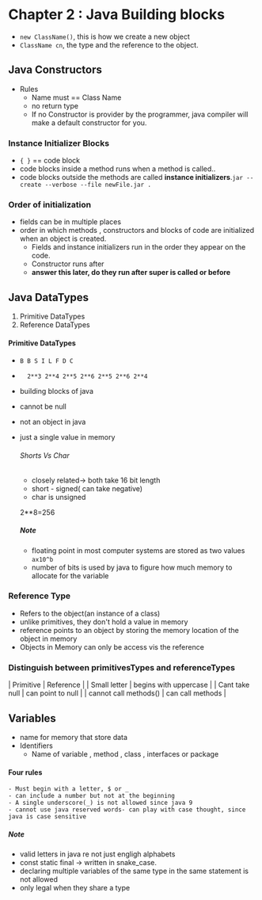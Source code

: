 # Chapter 2 : Java Building blocks

- ```new ClassName()```, this is how we create a new object
- ```ClassName cn```, the type and  the reference to the object.

## Java Constructors
- Rules
    - Name must == Class Name
    - no return type
    - If no Constructor is provider by the programmer, java compiler will make a default constructor for you.
    

### Instance Initializer Blocks
    
- ```{ }``` == code block
- code blocks inside a method runs when a method is called..
- code blocks outside the methods are called **instance initializers**.```jar --create --verbose --file newFile.jar .```
### Order of initialization

- fields can be in multiple places
- order in which methods , constructors and blocks of code are initialized when an object is created.
    - Fields and instance initializers run in the order they appear on the code.
    - Constructor runs after
    - **answer this later, do they run after super is called or before**


## Java DataTypes

1. Primitive DataTypes
2. Reference DataTypes

#### Primitive DataTypes
- ```B B S I L F D C```
- ```  2**3 2**4 2**5 2**6 2**5 2**6 2**4```
- building blocks of java
- cannot be null
- not an object in java
- just a single value in memory

    ###### Shorts Vs Char
    - closely related-> both take 16 bit length
    - short - signed( can take negative)
    - char is unsigned

    2**8=256
 
    ##### Note
    - floating point in most  computer systems are stored as two values ```ax10^b```
    - number of bits is used by java to figure how much memory to allocate for the variable

### Reference Type

- Refers to the object(an instance of a class)
- unlike primitives, they don't hold a value in memory
- reference points to an object by storing the memory location of the object in memory
- Objects in Memory can only be access vis the reference


### Distinguish  between  primitivesTypes and referenceTypes

| Primitive | Reference |
| Small letter | begins with uppercase |
| Cant take null | can point to null |
| cannot call methods() | can call methods |


## Variables
- name for memory that store data
- Identifiers
    - Name of variable , method , class , interfaces or package

#### Four rules
    - Must begin with a letter, $ or _
    - can include a number but not at the beginning
    - A single underscore(_) is not allowed since java 9 
    - cannot use java reserved words- can play with case thought, since java is case sensitive

##### Note
- valid letters in java re not just engligh alphabets
- const static final -> written in snake_case.
- declaring multiple variables of the same type in the same statement is not allowed
- only legal when they share a type 